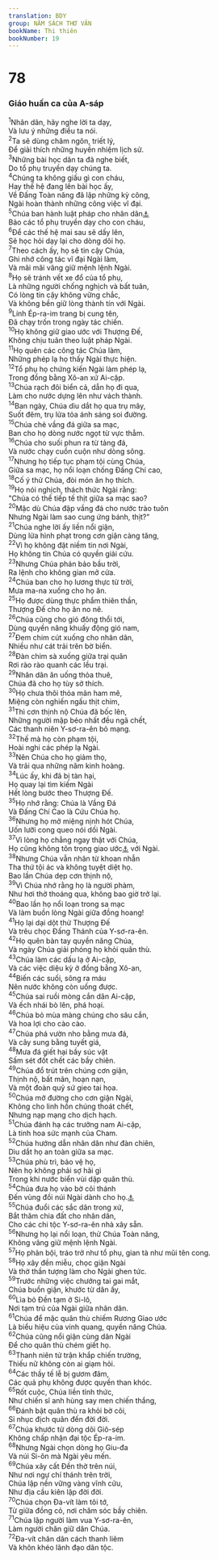 ```yaml
---
translation: BDY
group: NĂM SÁCH THƠ VĂN
bookName: Thi thiên 
bookNumber: 19
---
```


<div class="title"><h1>78</h1><h3>Giáo huấn ca của A-sáp</h3></div>
<span class="verse thi_78_1"><sup>1</sup>Nhân dân, hãy nghe lời ta dạy,<br/>Và lưu ý những điều ta nói.<br/></span>
<span class="verse thi_78_2"><sup>2</sup>Ta sẽ dùng châm ngôn, triết lý,<br/>Để giải thích những huyền nhiệm lịch sử.<br/></span>
<span class="verse thi_78_3"><sup>3</sup>Những bài học dân ta đã nghe biết,<br/>Do tổ phụ truyền dạy chúng ta.<br/></span>
<span class="verse thi_78_4"><sup>4</sup>Chúng ta không giấu gì con cháu,<br/>Hay thế hệ đang lên bài học ấy,<br/>Về Đấng Toàn năng đã lập những kỳ công,<br/>Ngài hoàn thành những công việc vĩ đại.<br/></span>
<span class="verse thi_78_5"><sup>5</sup>Chúa ban hành luật pháp cho nhân dân<a href="#" data-toggle="tooltip" data-placement="bottom" title="Nt Chúa lập bằng chứng trong Gia-cốp và ban hành luật pháp cho dân Y-sơ-ra-ên">⚓</a><br/>Bảo các tổ phụ truyền dạy cho con cháu,<br/></span>
<span class="verse thi_78_6"><sup>6</sup>Để các thế hệ mai sau sẽ dấy lên,<br/>Sẽ học hỏi dạy lại cho dòng dõi họ.<br/></span>
<span class="verse thi_78_7"><sup>7</sup>Theo cách ấy, họ sẽ tin cậy Chúa,<br/>Ghi nhớ công tác vĩ đại Ngài làm,<br/>Và mãi mãi vâng giữ mệnh lệnh Ngài.<br/></span>
<span class="verse thi_78_8"><sup>8</sup>Họ sẽ tránh vết xe đổ của tổ phụ,<br/>Là những người chống nghịch và bất tuân,<br/>Có lòng tin cậy không vững chắc,<br/>Và không bền giữ lòng thành tín với Ngài.<br/></span>
<span class="verse thi_78_9"><sup>9</sup>Lính Ép-ra-im trang bị cung tên,<br/>Đã chạy trốn trong ngày tác chiến.<br/></span>
<span class="verse thi_78_10"><sup>10</sup>Họ không giữ giao ước với Thượng Đế,<br/>Không chịu tuân theo luật pháp Ngài.<br/></span>
<span class="verse thi_78_11"><sup>11</sup>Họ quên các công tác Chúa làm,<br/>Những phép lạ họ thấy Ngài thực hiện.<br/></span>
<span class="verse thi_78_12"><sup>12</sup>Tổ phụ họ chứng kiến Ngài làm phép lạ,<br/>Trong đồng bằng Xô-an xứ Ai-cập.<br/></span>
<span class="verse thi_78_13"><sup>13</sup>Chúa rạch đôi biển cả, dẫn họ đi qua,<br/>Làm cho nước dựng lên như vách thành.<br/></span>
<span class="verse thi_78_14"><sup>14</sup>Ban ngày, Chúa dìu dắt họ qua trụ mây,<br/>Suốt đêm, trụ lửa tỏa ánh sáng soi đường.<br/></span>
<span class="verse thi_78_15"><sup>15</sup>Chúa chẻ vầng đá giữa sa mạc,<br/>Ban cho họ dòng nước ngọt từ vực thẳm.<br/></span>
<span class="verse thi_78_16"><sup>16</sup>Chúa cho suối phun ra từ tảng đá,<br/>Và nước chạy cuồn cuộn như dòng sông.<br/></span>
<span class="verse thi_78_17"><sup>17</sup>Nhưng họ tiếp tục phạm tội cùng Chúa,<br/>Giữa sa mạc, họ nổi loạn chống Đấng Chí cao,<br/></span>
<span class="verse thi_78_18"><sup>18</sup>Cố ý thử Chúa, đòi món ăn họ thích.<br/></span>
<span class="verse thi_78_19"><sup>19</sup>Họ nói nghịch, thách thức Ngài rằng:<br/>&#34;Chúa có thể tiếp tế thịt giữa sa mạc sao?<br/></span>
<span class="verse thi_78_20"><sup>20</sup>Mặc dù Chúa đập vầng đá cho nước trào tuôn<br/>Nhưng Ngài làm sao cung ứng bánh, thịt?&#34;<br/></span>
<span class="verse thi_78_21"><sup>21</sup>Chúa nghe lời ấy liền nổi giận,<br/>Dùng lửa hình phạt trong cơn giận càng tăng,<br/></span>
<span class="verse thi_78_22"><sup>22</sup>Vì họ không đặt niềm tin nơi Ngài,<br/>Họ không tin Chúa có quyền giải cứu.<br/></span>
<span class="verse thi_78_23"><sup>23</sup>Nhưng Chúa phán bảo bầu trời,<br/>Ra lệnh cho không gian mở cửa.<br/></span>
<span class="verse thi_78_24"><sup>24</sup>Chúa ban cho họ lương thực từ trời,<br/>Mưa ma-na xuống cho họ ăn.<br/></span>
<span class="verse thi_78_25"><sup>25</sup>Họ được dùng thực phẩm thiên thần,<br/>Thượng Đế cho họ ăn no nê.<br/></span>
<span class="verse thi_78_26"><sup>26</sup>Chúa cũng cho gió đông thổi tới,<br/>Dùng quyền năng khuấy động gió nam,<br/></span>
<span class="verse thi_78_27"><sup>27</sup>Đem chim cút xuống cho nhân dân,<br/>Nhiều như cát trải trên bờ biển.<br/></span>
<span class="verse thi_78_28"><sup>28</sup>Đàn chim sà xuống giữa trại quân<br/>Rơi rào rào quanh các lều trại.<br/></span>
<span class="verse thi_78_29"><sup>29</sup>Nhân dân ăn uống thỏa thuê,<br/>Chúa đã cho họ tùy sở thích.<br/></span>
<span class="verse thi_78_30"><sup>30</sup>Họ chưa thôi thỏa mãn ham mê,<br/>Miệng còn nghiến ngấu thịt chim,<br/></span>
<span class="verse thi_78_31"><sup>31</sup>Thì cơn thịnh nộ Chúa đã bốc lên,<br/>Những người mập béo nhất đều ngã chết,<br/>Các thanh niên Y-sơ-ra-ên bỏ mạng.<br/></span>
<span class="verse thi_78_32"><sup>32</sup>Thế mà họ còn phạm tội,<br/>Hoài nghi các phép lạ Ngài. <br/></span>
<span class="verse thi_78_33"><sup>33</sup>Nên Chúa cho họ giảm thọ,<br/>Và trải qua những năm kinh hoàng.<br/></span>
<span class="verse thi_78_34"><sup>34</sup>Lúc ấy, khi đã bị tàn hại,<br/>Họ quay lại tìm kiếm Ngài<br/>Hết lòng bước theo Thượng Đế.<br/></span>
<span class="verse thi_78_35"><sup>35</sup>Họ nhớ rằng: Chúa là Vầng Đá<br/>Và Đấng Chí Cao là Cứu Chúa họ.<br/></span>
<span class="verse thi_78_36"><sup>36</sup>Nhưng họ mở miệng nịnh hót Chúa,<br/>Uốn lưỡi cong queo nói dối Ngài.<br/></span>
<span class="verse thi_78_37"><sup>37</sup>Vì lòng họ chẳng ngay thật với Chúa,<br/>Họ cũng không tôn trọng giao ước<a href="#" data-toggle="tooltip" data-placement="bottom" title="Nt thành tín với giao ước">⚓</a> với Ngài.<br/></span>
<span class="verse thi_78_38"><sup>38</sup>Nhưng Chúa vẫn nhân từ khoan nhẫn<br/>Tha thứ tội ác và không tuyệt diệt họ.<br/>Bao lần Chúa dẹp cơn thịnh nộ,<br/></span>
<span class="verse thi_78_39"><sup>39</sup>Vì Chúa nhớ rằng họ là người phàm,<br/>Như hơi thở thoáng qua, không bao giờ trở lại.<br/></span>
<span class="verse thi_78_40"><sup>40</sup>Bao lần họ nổi loạn trong sa mạc<br/>Và làm buồn lòng Ngài giữa đồng hoang!<br/></span>
<span class="verse thi_78_41"><sup>41</sup>Họ lại dại dột thử Thượng Đế<br/>Và trêu chọc Đấng Thánh của Y-sơ-ra-ên.<br/></span>
<span class="verse thi_78_42"><sup>42</sup>Họ quên bàn tay quyền năng Chúa,<br/>Và ngày Chúa giải phóng họ khỏi quân thù.<br/></span>
<span class="verse thi_78_43"><sup>43</sup>Chúa làm các dấu lạ ở Ai-cập,<br/>Và các việc diệu kỳ ở đồng bằng Xô-an,<br/></span>
<span class="verse thi_78_44"><sup>44</sup>Biến các suối, sông ra máu<br/>Nên nước không còn uống được.<br/></span>
<span class="verse thi_78_45"><sup>45</sup>Chúa sai ruồi mòng cắn dân Ai-cập,<br/>Và ếch nhái bò lên, phá hoại.<br/></span>
<span class="verse thi_78_46"><sup>46</sup>Chúa bỏ mùa màng chúng cho sâu cắn,<br/>Và hoa lợi cho cào cào.<br/></span>
<span class="verse thi_78_47"><sup>47</sup>Chúa phá vườn nho bằng mưa đá,<br/>Và cây sung bằng tuyết giá,<br/></span>
<span class="verse thi_78_48"><sup>48</sup>Mưa đá giết hại bầy súc vật<br/>Sấm sét đốt chết các bầy chiên.<br/></span>
<span class="verse thi_78_49"><sup>49</sup>Chúa đổ trút trên chúng cơn giận,<br/>Thịnh nộ, bất mãn, hoạn nạn,<br/>Và một đoàn quỷ sứ gieo tai họa.<br/></span>
<span class="verse thi_78_50"><sup>50</sup>Chúa mở đường cho cơn giận Ngài,<br/>Không cho linh hồn chúng thoát chết,<br/>Nhưng nạp mạng cho dịch hạch.<br/></span>
<span class="verse thi_78_51"><sup>51</sup>Chúa đánh hạ các trưởng nam Ai-cập,<br/>Là tinh hoa sức mạnh của Cham.<br/></span>
<span class="verse thi_78_52"><sup>52</sup>Chúa hướng dẫn nhân dân như đàn chiên,<br/>Dìu dắt họ an toàn giữa sa mạc.<br/></span>
<span class="verse thi_78_53"><sup>53</sup>Chúa phù trì, bảo vệ họ,<br/>Nên họ không phải sợ hãi gì<br/>Trong khi nước biển vùi dập quân thù.<br/></span>
<span class="verse thi_78_54"><sup>54</sup>Chúa đưa họ vào bờ cõi thánh<br/>Đến vùng đồi núi Ngài dành cho họ.<a href="#" data-toggle="tooltip" data-placement="bottom" title="Ctd chiếm cứ">⚓</a><br/></span>
<span class="verse thi_78_55"><sup>55</sup>Chúa đuổi các sắc dân trong xứ,<br/>Bắt thăm chia đất cho nhân dân,<br/>Cho các chi tộc Y-sơ-ra-ên nhà xây sẵn.<br/></span>
<span class="verse thi_78_56"><sup>56</sup>Nhưng họ lại nổi loạn, thử Chúa Toàn năng,<br/>Không vâng giữ mệnh lệnh Ngài.<br/></span>
<span class="verse thi_78_57"><sup>57</sup>Họ phản bội, tráo trở như tổ phụ, gian tà như mũi tên cong.<br/></span>
<span class="verse thi_78_58"><sup>58</sup>Họ xây đền miễu, chọc giận Ngài<br/>Và thờ thần tượng làm cho Ngài ghen tức.<br/></span>
<span class="verse thi_78_59"><sup>59</sup>Trước những việc chướng tai gai mắt,<br/>Chúa buồn giận, khước từ dân ấy,<br/></span>
<span class="verse thi_78_60"><sup>60</sup>Lìa bỏ Đền tạm ở Si-lô,<br/>Nơi tạm trú của Ngài giữa nhân dân.<br/></span>
<span class="verse thi_78_61"><sup>61</sup>Chúa để mặc quân thù chiếm Rương Giao ước<br/>Là biểu hiệu của vinh quang, quyền năng Chúa.<br/></span>
<span class="verse thi_78_62"><sup>62</sup>Chúa cũng nổi giận cùng dân Ngài<br/>Để cho quân thù chém giết họ.<br/></span>
<span class="verse thi_78_63"><sup>63</sup>Thanh niên tử trận khắp chiến trường,<br/>Thiếu nữ không còn ai giạm hỏi.<br/></span>
<span class="verse thi_78_64"><sup>64</sup>Các thầy tế lễ bị gươm đâm,<br/>Các quả phụ không được quyền than khóc.<br/></span>
<span class="verse thi_78_65"><sup>65</sup>Rốt cuộc, Chúa liền tỉnh thức,<br/>Như chiến sĩ anh hùng say men chiến thắng,<br/></span>
<span class="verse thi_78_66"><sup>66</sup>Đánh bật quân thù ra khỏi bờ cõi,<br/>Sỉ nhục địch quân đến đời đời.<br/></span>
<span class="verse thi_78_67"><sup>67</sup>Chúa khước từ dòng dõi Giô-sép<br/>Không chấp nhận đại tộc Ép-ra-im.<br/></span>
<span class="verse thi_78_68"><sup>68</sup>Nhưng Ngài chọn dòng họ Giu-đa<br/>Và núi Si-ôn mà Ngài yêu mến.<br/></span>
<span class="verse thi_78_69"><sup>69</sup>Chúa xây cất Đền thờ trên núi,<br/>Như nơi ngự chí thánh trên trời,<br/>Chúa lập nền vững vàng vĩnh cửu,<br/>Như địa cầu kiên lập đời đời.<br/></span>
<span class="verse thi_78_70"><sup>70</sup>Chúa chọn Đa-vít làm tôi tớ,<br/>Từ giữa đồng cỏ, nơi chăm sóc bầy chiên.<br/></span>
<span class="verse thi_78_71"><sup>71</sup>Chúa lập người làm vua Y-sơ-ra-ên,<br/>Làm người chăn giữ dân Chúa.<br/></span>
<span class="verse thi_78_72"><sup>72</sup>Đa-vít chăn dân cách thanh liêm<br/>Và khôn khéo lãnh đạo dân tộc.</span>
